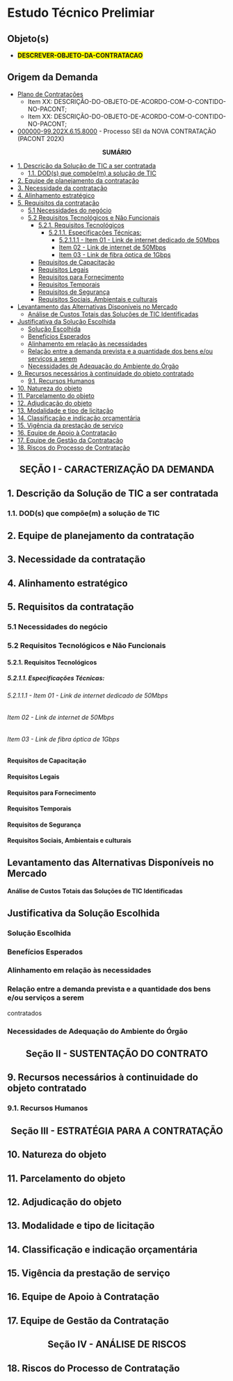 <h1>Estudo Técnico Prelimiar</h1>

<h2>Objeto(s)</h2>

- <span style="background-color:yellow">**DESCREVER-OBJETO-DA-CONTRATACAO**</span>

<h2>Origem da Demanda</h2>

- [Plano de Contratações](https://www.tre-pb.jus.br/transparencia-e-prestacao-de-contas/gestao-de-contratacoes/planos-de-contratacoes) 
  - Item XX: DESCRIÇÃO-DO-OBJETO-DE-ACORDO-COM-O-CONTIDO-NO-PACONT;
  - Item XX: DESCRIÇÃO-DO-OBJETO-DE-ACORDO-COM-O-CONTIDO-NO-PACONT;
- [000000-99.202X.6.15.8000](https://sei.tre-pb.jus.br/sei/controlador.php?acao=procedimento_trabalhar&id_procedimento=1784823) - Processo SEI da NOVA CONTRATAÇÃO (PACONT 202X)

<center>

<b>SUMÁRIO</b>

</center>

<!-- TOC -->

- [1. Descrição da Solução de TIC a ser contratada](#1-descrição-da-solução-de-tic-a-ser-contratada)
  - [1.1. DOD(s) que compõe(m) a solução de TIC](#11-dods-que-compõem-a-solução-de-tic)
- [2. Equipe de planejamento da contratação](#2-equipe-de-planejamento-da-contratação)
- [3. Necessidade da contratação](#3-necessidade-da-contratação)
- [4. Alinhamento estratégico](#4-alinhamento-estratégico)
- [5. Requisitos da contratação](#5-requisitos-da-contratação)
  - [5.1 Necessidades do negócio](#51-necessidades-do-negócio)
  - [5.2 Requisitos Tecnológicos e Não Funcionais](#52-requisitos-tecnológicos-e-não-funcionais)
    - [5.2.1. Requisitos Tecnológicos](#521-requisitos-tecnológicos)
      - [5.2.1.1. Especificações Técnicas:](#5211-especificações-técnicas)
        - [5.2.1.1.1 - Item 01 - Link de internet dedicado de 50Mbps](#52111---item-01---link-de-internet-dedicado-de-50mbps)
        - [Item 02 - Link de internet de 50Mbps](#item-02---link-de-internet-de-50mbps)
        - [Item 03 - Link de fibra óptica de 1Gbps](#item-03---link-de-fibra-óptica-de-1gbps)
    - [Requisitos de Capacitação](#requisitos-de-capacitação)
    - [Requisitos Legais](#requisitos-legais)
    - [Requisitos para Fornecimento](#requisitos-para-fornecimento)
    - [Requisitos Temporais](#requisitos-temporais)
    - [Requisitos de Segurança](#requisitos-de-segurança)
    - [Requisitos Sociais, Ambientais e culturais](#requisitos-sociais-ambientais-e-culturais)
- [Levantamento das Alternativas Disponíveis no Mercado](#levantamento-das-alternativas-disponíveis-no-mercado)
    - [Análise de Custos Totais das Soluções de TIC Identificadas](#análise-de-custos-totais-das-soluções-de-tic-identificadas)
- [Justificativa da Solução Escolhida](#justificativa-da-solução-escolhida)
  - [Solução Escolhida](#solução-escolhida)
  - [Benefícios Esperados](#benefícios-esperados)
  - [Alinhamento em relação às necessidades](#alinhamento-em-relação-às-necessidades)
  - [Relação entre a demanda prevista e a quantidade dos bens e/ou serviços a serem](#relação-entre-a-demanda-prevista-e-a-quantidade-dos-bens-eou-serviços-a-serem)
  - [Necessidades de Adequação do Ambiente do Órgão](#necessidades-de-adequação-do-ambiente-do-órgão)
- [9. Recursos necessários à continuidade do objeto contratado](#9-recursos-necessários-à-continuidade-do-objeto-contratado)
  - [9.1. Recursos Humanos](#91-recursos-humanos)
- [10. Natureza do objeto](#10-natureza-do-objeto)
- [11. Parcelamento do objeto](#11-parcelamento-do-objeto)
- [12. Adjudicação do objeto](#12-adjudicação-do-objeto)
- [13. Modalidade e tipo de licitação](#13-modalidade-e-tipo-de-licitação)
- [14. Classificação e indicação orçamentária](#14-classificação-e-indicação-orçamentária)
- [15. Vigência da prestação de serviço](#15-vigência-da-prestação-de-serviço)
- [16. Equipe de Apoio à Contratação](#16-equipe-de-apoio-à-contratação)
- [17. Equipe de Gestão da Contratação](#17-equipe-de-gestão-da-contratação)
- [18. Riscos do Processo de Contratação](#18-riscos-do-processo-de-contratação)

<!-- /TOC -->

<center>

<h2>SEÇÃO I - CARACTERIZAÇÃO DA DEMANDA</2>

</center>


## 1. Descrição da Solução de TIC a ser contratada

### 1.1. DOD(s) que compõe(m) a solução de TIC

## 2. Equipe de planejamento da contratação

## 3. Necessidade da contratação

## 4. Alinhamento estratégico

## 5. Requisitos da contratação

### 5.1 Necessidades do negócio

### 5.2 Requisitos Tecnológicos e Não Funcionais

#### 5.2.1. Requisitos Tecnológicos

##### 5.2.1.1. Especificações Técnicas:

###### 5.2.1.1.1 - Item 01 - Link de internet dedicado de 50Mbps

###### Item 02 - Link de internet de 50Mbps

###### Item 03 - Link de fibra óptica de 1Gbps

#### Requisitos de Capacitação

#### Requisitos Legais

#### Requisitos para Fornecimento

#### Requisitos Temporais

#### Requisitos de Segurança

#### Requisitos Sociais, Ambientais e culturais

## Levantamento das Alternativas Disponíveis no Mercado

#### Análise de Custos Totais das Soluções de TIC Identificadas

## Justificativa da Solução Escolhida

### Solução Escolhida

### Benefícios Esperados

### Alinhamento em relação às necessidades

### Relação entre a demanda prevista e a quantidade dos bens e/ou serviços a serem
contratados

### Necessidades de Adequação do Ambiente do Órgão

<center>

<h2>Seção II - SUSTENTAÇÃO DO CONTRATO</2>

</center>

## 9. Recursos necessários à continuidade do objeto contratado

### 9.1. Recursos Humanos

<center>

<h2>Seção III - ESTRATÉGIA PARA A CONTRATAÇÃO</2>

</center>

## 10. Natureza do objeto

## 11. Parcelamento do objeto

## 12. Adjudicação do objeto

## 13. Modalidade e tipo de licitação

## 14. Classificação e indicação orçamentária

## 15. Vigência da prestação de serviço

## 16. Equipe de Apoio à Contratação

## 17. Equipe de Gestão da Contratação

<center>

<h2>Seção IV - ANÁLISE DE RISCOS</2>

</center>

## 18. Riscos do Processo de Contratação